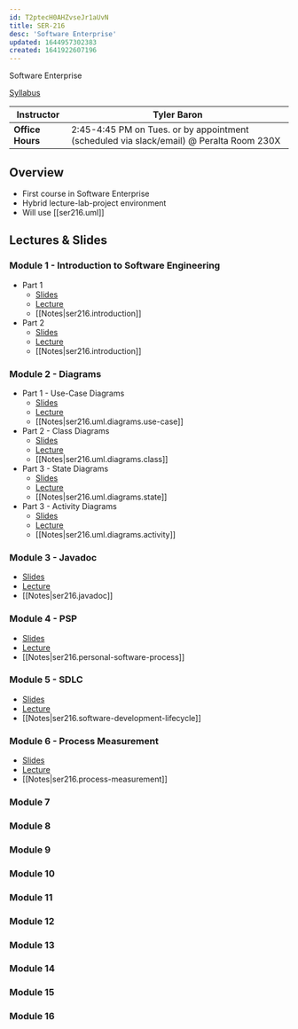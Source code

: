 ```yaml
---
id: T2ptecH0AHZvseJr1aUvN
title: SER-216
desc: 'Software Enterprise'
updated: 1644957302383
created: 1641922607196
---
```

Software Enterprise

[Syllabus](https://github.com/jheinem1/notes/tree/main/vault/assets/ser216_syllabus.pdf)

| Instructor       | Tyler Baron                                                                             |
| ---------------- | --------------------------------------------------------------------------------------- |
| **Office Hours** | 2:45-4:45 PM on Tues. or by appointment (scheduled via slack/email) @ Peralta Room 230X |
## Overview
- First course in Software Enterprise
- Hybrid lecture-lab-project environment
- Will use [[ser216.uml]]
## Lectures & Slides
### Module 1 - Introduction to Software Engineering
- Part 1
    - [Slides](https://github.com/jheinem1/notes/tree/main/vault/assets/M1.1.IntroductionToSoftwareEngg1.pdf)
    - [Lecture](https://youtu.be/cWmXZ_j1ogc)
    - [[Notes|ser216.introduction]]
- Part 2
    - [Slides](https://github.com/jheinem1/notes/tree/main/vault/assets/M1.2.IntroductionToSoftwareEngg2.pdf)
    - [Lecture](https://youtu.be/geZBWiWnbSE)
    - [[Notes|ser216.introduction]]
### Module 2 - Diagrams
- Part 1 - Use-Case Diagrams
    - [Slides](https://github.com/jheinem1/notes/tree/main/vault/assets/m-2-1-uml-use-case-diagrams.pdf)
    - [Lecture](https://youtu.be/Q6K04A_Sdis)
    - [[Notes|ser216.uml.diagrams.use-case]]
- Part 2 - Class Diagrams
    - [Slides](https://github.com/jheinem1/notes/tree/main/vault/assets/m-2-2-uml-class-diagrams.pdf)
    - [Lecture](https://youtu.be/e8h4DchH8fU)
    - [[Notes|ser216.uml.diagrams.class]]
- Part 3 - State Diagrams
    - [Slides](https://github.com/jheinem1/notes/tree/main/vault/assets/m-2-3-uml-state-diagrams.pdf)
    - [Lecture](https://youtu.be/ALh8Z00iAkw)
    - [[Notes|ser216.uml.diagrams.state]]
- Part 3 - Activity Diagrams
    - [Slides](https://github.com/jheinem1/notes/tree/main/vault/assets/m-2-4-uml-activity-diagrams.pdf)
    - [Lecture](https://youtu.be/3Fyl_6K7K2w)
    - [[Notes|ser216.uml.diagrams.activity]]
### Module 3 - Javadoc
- [Slides](https://github.com/jheinem1/notes/tree/main/vault/assets/m-5-javadoc-tutorial.pdf)
- [Lecture](https://youtu.be/z1ojWWTc2so)
- [[Notes|ser216.javadoc]]
### Module 4 - PSP
- [Slides](https://github.com/jheinem1/notes/tree/main/vault/assets/m-3-personal-software-process.pdf)
- [Lecture](https://youtu.be/Mug1__wafPk)
- [[Notes|ser216.personal-software-process]]
### Module 5 - SDLC
- [Slides](https://github.com/jheinem1/notes/tree/main/vault/assets/m-4-sdlc.pdf)
- [Lecture](https://youtu.be/vDaVd-XlSyU)
- [[Notes|ser216.software-development-lifecycle]]
### Module 6 - Process Measurement
- [Slides](https://github.com/jheinem1/notes/tree/main/vault/assets/m-6-process-measurement-1.pdf)
- [Lecture](https://youtu.be/v3d0iVzLTRA)
- [[Notes|ser216.process-measurement]]
### Module 7
### Module 8
### Module 9
### Module 10
### Module 11
### Module 12
### Module 13
### Module 14
### Module 15
### Module 16